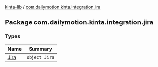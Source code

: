 [kinta-lib](../index.md) / [com.dailymotion.kinta.integration.jira](./index.md)

## Package com.dailymotion.kinta.integration.jira

### Types

| Name | Summary |
|---|---|
| [Jira](-jira/index.md) | `object Jira` |
